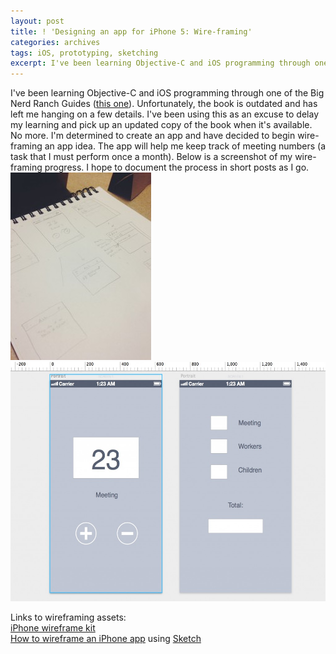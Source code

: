 ```yaml
---
layout: post
title: ! 'Designing an app for iPhone 5: Wire-framing'
categories: archives
tags: iOS, prototyping, sketching
excerpt: I've been learning Objective-C and iOS programming through one of the Big Nerd Ranch Guides (<a href="http://www.bignerdranch.com/book/ios_programming_the_big_nerd_ranch_guide_rd_edition_">this one</a>)...
---
```

<p>I've been learning Objective-C and iOS programming through one of the Big Nerd Ranch Guides (<a href="http://www.bignerdranch.com/book/ios_programming_the_big_nerd_ranch_guide_rd_edition_">this one</a>). Unfortunately, the book is outdated and has left me hanging on a few details. I've been using this as an excuse to delay my learning and pick up an updated copy of the book when it's available. No more. I'm determined to create an app and have decided to begin wire-framing an app idea. The app will help me keep track of meeting numbers (a task that I must perform once a month). Below is a screenshot of my wire-framing progress. I hope to document the process in short posts as I go.<br />
<a href="/assets/uploads/2014/01/IMG_0637.jpg"><img src="/assets/uploads/2014/01/IMG_0637-225x300.jpg" alt="Paper wireframe" width="225" height="300" class="aligncenter size-medium wp-image-808" /></a><br />
<a href="/assets/uploads/2014/01/Untitled.jpg"><img src="/assets/uploads/2014/01/Untitled-1024x728.jpg" alt="wireframe-1" width="540" height="383" class="alignleft size-large wp-image-803" /></a></p>
<p>Links to wireframing assets:<br />
<a href="http://www.anthonyaubertin.com/wireframe/">iPhone wireframe kit</a><br />
<a href="http://blog.mengto.com/how-to-wireframe-an-iphone-app-in-sketch/">How to wireframe an iPhone app</a> using <a href="http://www.bohemiancoding.com/sketch/">Sketch</a></p>
